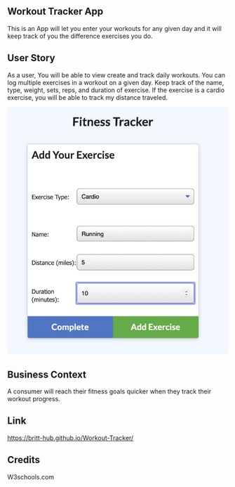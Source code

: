 ## Workout Tracker App

This is an App will let you enter your workouts for any given day and it will keep track of you the difference exercises you do.



## User Story

As a user, You will be able to view create and track daily workouts. You can log multiple exercises in a workout on a given day. Keep track of the name, type, weight, sets, reps, and duration of exercise. If the exercise is a cardio exercise, you will be able to track my distance traveled.

![Workout Tracker](workoutTracker.png)

## Business Context

A consumer will reach their fitness goals quicker when they track their workout progress.

## Link
https://britt-hub.github.io/Workout-Tracker/

## Credits

W3schools.com